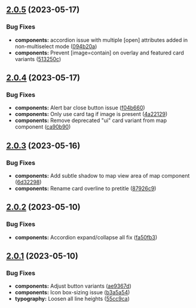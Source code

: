 ## [2.0.5](https://github.com/jacecotton/tcds/compare/v2.0.4...v2.0.5) (2023-05-17)


### Bug Fixes

* **components:** accordion issue with multiple [open] attributes added in non-multiselect mode ([094b20a](https://github.com/jacecotton/tcds/commit/094b20a4b27ff7144bc1859a7774ccb0241b6d90))
* **components:** Prevent [image=contain] on overlay and featured card variants ([513250c](https://github.com/jacecotton/tcds/commit/513250cd3c65a4d3a4cdfbddf8c3d119af5794d3))



## [2.0.4](https://github.com/jacecotton/tcds/compare/v2.0.3...v2.0.4) (2023-05-17)


### Bug Fixes

* **components:** Alert bar close button issue ([f04b660](https://github.com/jacecotton/tcds/commit/f04b660d1d752c75c0ca4dc893224366a97a5c3a))
* **components:** Only use card tag if image is present ([4a22129](https://github.com/jacecotton/tcds/commit/4a22129b33c8039777e37c1098269a0be1c7fef2))
* **components:** Remove deprecated "ui" card variant from map component ([ca90b90](https://github.com/jacecotton/tcds/commit/ca90b9078d2678c4b6fb6057d71ccf5453d2cf92))



## [2.0.3](https://github.com/jacecotton/tcds/compare/v2.0.2...v2.0.3) (2023-05-16)


### Bug Fixes

* **components:** Add subtle shadow to map view area of map component ([6d32298](https://github.com/jacecotton/tcds/commit/6d322984c392865899ae8d5e8072441de79ee103))
* **components:** Rename card overline to pretitle ([87926c9](https://github.com/jacecotton/tcds/commit/87926c97a9ad7be94ab90e0b53c0610280f46975))



## [2.0.2](https://github.com/jacecotton/tcds/compare/v2.0.1...v2.0.2) (2023-05-10)


### Bug Fixes

* **components:** Accordion expand/collapse all fix ([fa50fb3](https://github.com/jacecotton/tcds/commit/fa50fb3e4ce7043e16eae498278386d923d4df44))



## [2.0.1](https://github.com/jacecotton/tcds/compare/v2.0.0...v2.0.1) (2023-05-10)


### Bug Fixes

* **components:** Adjust button variants ([ae9367d](https://github.com/jacecotton/tcds/commit/ae9367d5fd19b39324e4711edf9ca19878e22d19))
* **components:** Icon box-sizing issue ([b3a5a54](https://github.com/jacecotton/tcds/commit/b3a5a543ad62fb0b098b9b54441cd204606e8f24))
* **typography:** Loosen all line heights ([55cc9ca](https://github.com/jacecotton/tcds/commit/55cc9ca366c660fcb3e5d7c596f7afe7c994462e))



